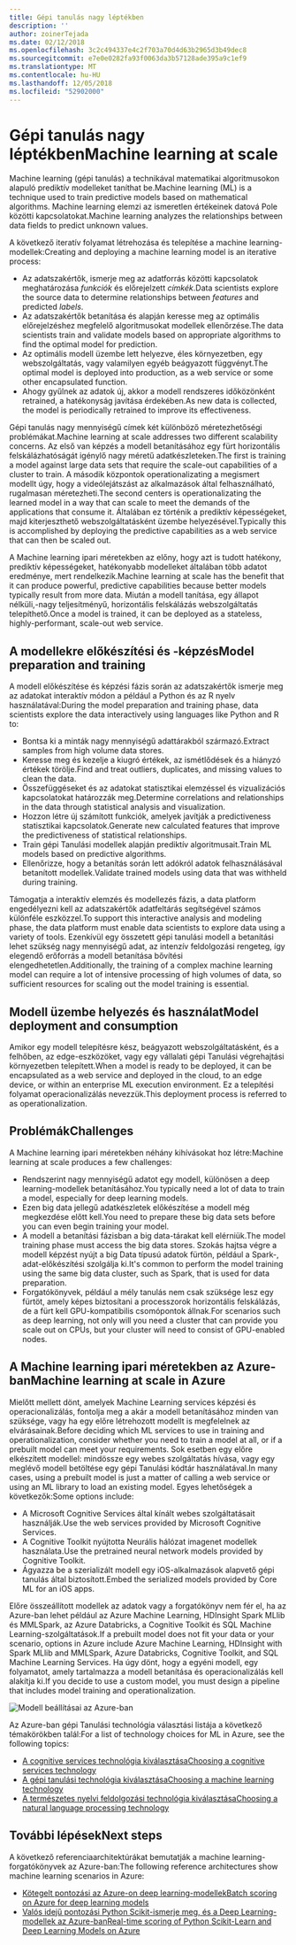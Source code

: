 ```yaml
---
title: Gépi tanulás nagy léptékben
description: ''
author: zoinerTejada
ms.date: 02/12/2018
ms.openlocfilehash: 3c2c494337e4c2f703a70d4d63b2965d3b49dec8
ms.sourcegitcommit: e7e0e0282fa93f0063da3b57128ade395a9c1ef9
ms.translationtype: MT
ms.contentlocale: hu-HU
ms.lasthandoff: 12/05/2018
ms.locfileid: "52902000"
---
```

# <a name="machine-learning-at-scale"></a><span data-ttu-id="2b354-102">Gépi tanulás nagy léptékben</span><span class="sxs-lookup"><span data-stu-id="2b354-102">Machine learning at scale</span></span>

<span data-ttu-id="2b354-103">Machine learning (gépi tanulás) a technikával matematikai algoritmusokon alapuló prediktív modelleket taníthat be.</span><span class="sxs-lookup"><span data-stu-id="2b354-103">Machine learning (ML) is a technique used to train predictive models based on mathematical algorithms.</span></span> <span data-ttu-id="2b354-104">Machine learning elemzi az ismeretlen értékeinek datová Pole közötti kapcsolatokat.</span><span class="sxs-lookup"><span data-stu-id="2b354-104">Machine learning analyzes the relationships between data fields to predict unknown values.</span></span>

<span data-ttu-id="2b354-105">A következő iteratív folyamat létrehozása és telepítése a machine learning-modellek:</span><span class="sxs-lookup"><span data-stu-id="2b354-105">Creating and deploying a machine learning model is an iterative process:</span></span>

* <span data-ttu-id="2b354-106">Az adatszakértők, ismerje meg az adatforrás közötti kapcsolatok meghatározása *funkciók* és előrejelzett *címkék*.</span><span class="sxs-lookup"><span data-stu-id="2b354-106">Data scientists explore the source data to determine relationships between *features* and predicted *labels*.</span></span>
* <span data-ttu-id="2b354-107">Az adatszakértők betanítása és alapján keresse meg az optimális előrejelzéshez megfelelő algoritmusokat modellek ellenőrzése.</span><span class="sxs-lookup"><span data-stu-id="2b354-107">The data scientists train and validate models based on appropriate algorithms to find the optimal model for prediction.</span></span>
* <span data-ttu-id="2b354-108">Az optimális modell üzembe lett helyezve, éles környezetben, egy webszolgáltatás, vagy valamilyen egyéb beágyazott függvényt.</span><span class="sxs-lookup"><span data-stu-id="2b354-108">The optimal model is deployed into production, as a web service or some other encapsulated function.</span></span>
* <span data-ttu-id="2b354-109">Ahogy gyűlnek az adatok új, akkor a modell rendszeres időközönként retrained, a hatékonyság javítása érdekében.</span><span class="sxs-lookup"><span data-stu-id="2b354-109">As new data is collected, the model is periodically retrained to improve its effectiveness.</span></span>

<span data-ttu-id="2b354-110">Gépi tanulás nagy mennyiségű címek két különböző méretezhetőségi problémákat.</span><span class="sxs-lookup"><span data-stu-id="2b354-110">Machine learning at scale addresses two different scalability concerns.</span></span> <span data-ttu-id="2b354-111">Az első van képzés a modell betanításához egy fürt horizontális felskálázhatóságát igénylő nagy méretű adatkészleteken.</span><span class="sxs-lookup"><span data-stu-id="2b354-111">The first is training a model against large data sets that require the scale-out capabilities of a cluster to train.</span></span> <span data-ttu-id="2b354-112">A második központok operationalizating a megismert modellt úgy, hogy a videólejátszást az alkalmazások által felhasználható, rugalmasan méretezheti.</span><span class="sxs-lookup"><span data-stu-id="2b354-112">The second centers is operationalizating the learned model in a way that can scale to meet the demands of the applications that consume it.</span></span> <span data-ttu-id="2b354-113">Általában ez történik a prediktív képességeket, majd kiterjeszthető webszolgáltatásként üzembe helyezésével.</span><span class="sxs-lookup"><span data-stu-id="2b354-113">Typically this is accomplished by deploying the predictive capabilities as a web service that can then be scaled out.</span></span>

<span data-ttu-id="2b354-114">A Machine learning ipari méretekben az előny, hogy azt is tudott hatékony, prediktív képességeket, hatékonyabb modelleket általában több adatot eredménye, mert rendelkezik.</span><span class="sxs-lookup"><span data-stu-id="2b354-114">Machine learning at scale has the benefit that it can produce powerful, predictive capabilities because better models typically result from more data.</span></span> <span data-ttu-id="2b354-115">Miután a modell tanítása, egy állapot nélküli,-nagy teljesítményű, horizontális felskálázás webszolgáltatás telepíthető.</span><span class="sxs-lookup"><span data-stu-id="2b354-115">Once a model is trained, it can be deployed as a stateless, highly-performant, scale-out web service.</span></span> 

## <a name="model-preparation-and-training"></a><span data-ttu-id="2b354-116">A modellekre előkészítési és -képzés</span><span class="sxs-lookup"><span data-stu-id="2b354-116">Model preparation and training</span></span>

<span data-ttu-id="2b354-117">A modell előkészítése és képzési fázis során az adatszakértők ismerje meg az adatokat interaktív módon a például a Python és az R nyelv használatával:</span><span class="sxs-lookup"><span data-stu-id="2b354-117">During the model preparation and training phase, data scientists explore the data interactively using languages like Python and R to:</span></span>

* <span data-ttu-id="2b354-118">Bontsa ki a minták nagy mennyiségű adattárakból származó.</span><span class="sxs-lookup"><span data-stu-id="2b354-118">Extract samples from high volume data stores.</span></span>
* <span data-ttu-id="2b354-119">Keresse meg és kezelje a kiugró értékek, az ismétlődések és a hiányzó értékek törölje.</span><span class="sxs-lookup"><span data-stu-id="2b354-119">Find and treat outliers, duplicates, and missing values to clean the data.</span></span>
* <span data-ttu-id="2b354-120">Összefüggéseket és az adatokat statisztikai elemzéssel és vizualizációs kapcsolatokat határozzák meg.</span><span class="sxs-lookup"><span data-stu-id="2b354-120">Determine correlations and relationships in the data through statistical analysis and visualization.</span></span>
* <span data-ttu-id="2b354-121">Hozzon létre új számított funkciók, amelyek javítják a predictiveness statisztikai kapcsolatok.</span><span class="sxs-lookup"><span data-stu-id="2b354-121">Generate new calculated features that improve the predictiveness of statistical relationships.</span></span>
* <span data-ttu-id="2b354-122">Train gépi Tanulási modellek alapján prediktív algoritmusait.</span><span class="sxs-lookup"><span data-stu-id="2b354-122">Train ML models based on predictive algorithms.</span></span>
* <span data-ttu-id="2b354-123">Ellenőrizze, hogy a betanítás során lett adókról adatok felhasználásával betanított modellek.</span><span class="sxs-lookup"><span data-stu-id="2b354-123">Validate trained models using data that was withheld during training.</span></span>

<span data-ttu-id="2b354-124">Támogatja a interaktív elemzés és modellezés fázis, a data platform engedélyezni kell az adatszakértők adatfeltárás segítségével számos különféle eszközzel.</span><span class="sxs-lookup"><span data-stu-id="2b354-124">To support this interactive analysis and modeling phase, the data platform must enable data scientists to explore data using a variety of tools.</span></span> <span data-ttu-id="2b354-125">Ezenkívül egy összetett gépi tanulási modell a betanítási lehet szükség nagy mennyiségű adat, az intenzív feldolgozási rengeteg, így elegendő erőforrás a modell betanítása bővítési elengedhetetlen.</span><span class="sxs-lookup"><span data-stu-id="2b354-125">Additionally, the training of a complex machine learning model can require a lot of intensive processing of high volumes of data, so sufficient resources for scaling out the model training is essential.</span></span>

## <a name="model-deployment-and-consumption"></a><span data-ttu-id="2b354-126">Modell üzembe helyezés és használat</span><span class="sxs-lookup"><span data-stu-id="2b354-126">Model deployment and consumption</span></span>

<span data-ttu-id="2b354-127">Amikor egy modell telepítésre kész, beágyazott webszolgáltatásként, és a felhőben, az edge-eszközöket, vagy egy vállalati gépi Tanulási végrehajtási környezetben telepített.</span><span class="sxs-lookup"><span data-stu-id="2b354-127">When a model is ready to be deployed, it can be encapsulated as a web service and deployed in the cloud, to an edge device, or within an enterprise ML execution environment.</span></span> <span data-ttu-id="2b354-128">Ez a telepítési folyamat operacionalizálás nevezzük.</span><span class="sxs-lookup"><span data-stu-id="2b354-128">This deployment process is referred to as operationalization.</span></span>

## <a name="challenges"></a><span data-ttu-id="2b354-129">Problémák</span><span class="sxs-lookup"><span data-stu-id="2b354-129">Challenges</span></span>

<span data-ttu-id="2b354-130">A Machine learning ipari méretekben néhány kihívásokat hoz létre:</span><span class="sxs-lookup"><span data-stu-id="2b354-130">Machine learning at scale produces a few challenges:</span></span>

- <span data-ttu-id="2b354-131">Rendszerint nagy mennyiségű adatot egy modell, különösen a deep learning-modellek betanításához.</span><span class="sxs-lookup"><span data-stu-id="2b354-131">You typically need a lot of data to train a model, especially for deep learning models.</span></span>
- <span data-ttu-id="2b354-132">Ezen big data jellegű adatkészletek előkészítése a modell még megkezdése előtt kell.</span><span class="sxs-lookup"><span data-stu-id="2b354-132">You need to prepare these big data sets before you can even begin training your model.</span></span>
- <span data-ttu-id="2b354-133">A modell a betanítási fázisban a big data-tárakat kell elérniük.</span><span class="sxs-lookup"><span data-stu-id="2b354-133">The model training phase must access the big data stores.</span></span> <span data-ttu-id="2b354-134">Szokás hajtsa végre a modell képzést nyújt a big Data típusú adatok fürtön, például a Spark-, adat-előkészítési szolgálja ki.</span><span class="sxs-lookup"><span data-stu-id="2b354-134">It's common to perform the model training using the same big data cluster, such as Spark, that is used for data preparation.</span></span> 
- <span data-ttu-id="2b354-135">Forgatókönyvek, például a mély tanulás nem csak szüksége lesz egy fürtöt, amely képes biztosítani a processzorok horizontális felskálázás, de a fürt kell GPU-kompatibilis csomópontok állnak.</span><span class="sxs-lookup"><span data-stu-id="2b354-135">For scenarios such as deep learning, not only will you need a cluster that can provide you scale out on CPUs, but your cluster will need to consist of GPU-enabled nodes.</span></span>

## <a name="machine-learning-at-scale-in-azure"></a><span data-ttu-id="2b354-136">A Machine learning ipari méretekben az Azure-ban</span><span class="sxs-lookup"><span data-stu-id="2b354-136">Machine learning at scale in Azure</span></span>

<span data-ttu-id="2b354-137">Mielőtt mellett dönt, amelyek Machine Learning services képzési és operacionalizálás, fontolja meg a akár a modell betanításához minden van szüksége, vagy ha egy előre létrehozott modellt is megfelelnek az elvárásainak.</span><span class="sxs-lookup"><span data-stu-id="2b354-137">Before deciding which ML services to use in training and operationalization, consider whether you need to train a model at all, or if a prebuilt model can meet your requirements.</span></span> <span data-ttu-id="2b354-138">Sok esetben egy előre elkészített modellel: mindössze egy webes szolgáltatás hívása, vagy egy meglévő modell betöltése egy gépi Tanulási kódtár használatával.</span><span class="sxs-lookup"><span data-stu-id="2b354-138">In many cases, using a prebuilt model is just a matter of calling a web service or using an ML library to load an existing model.</span></span> <span data-ttu-id="2b354-139">Egyes lehetőségek a következők:</span><span class="sxs-lookup"><span data-stu-id="2b354-139">Some options include:</span></span> 

- <span data-ttu-id="2b354-140">A Microsoft Cognitive Services által kínált webes szolgáltatásait használják.</span><span class="sxs-lookup"><span data-stu-id="2b354-140">Use the web services provided by Microsoft Cognitive Services.</span></span>
- <span data-ttu-id="2b354-141">A Cognitive Toolkit nyújtotta Neurális hálózat imagenet modellek használata.</span><span class="sxs-lookup"><span data-stu-id="2b354-141">Use the pretrained neural network models provided by Cognitive Toolkit.</span></span>
- <span data-ttu-id="2b354-142">Ágyazza be a szerializált modell egy iOS-alkalmazások alapvető gépi tanulás által biztosított.</span><span class="sxs-lookup"><span data-stu-id="2b354-142">Embed the serialized models provided by Core ML for an iOS apps.</span></span> 

<span data-ttu-id="2b354-143">Előre összeállított modellek az adatok vagy a forgatókönyv nem fér el, ha az Azure-ban lehet például az Azure Machine Learning, HDInsight Spark MLlib és MMLSpark, az Azure Databricks, a Cognitive Toolkit és SQL Machine Learning-szolgáltatások.</span><span class="sxs-lookup"><span data-stu-id="2b354-143">If a prebuilt model does not fit your data or your scenario, options in Azure include Azure Machine Learning, HDInsight with Spark MLlib and MMLSpark, Azure Databricks, Cognitive Toolkit, and SQL Machine Learning Services.</span></span> <span data-ttu-id="2b354-144">Ha úgy dönt, hogy a egyéni modell, egy folyamatot, amely tartalmazza a modell betanítása és operacionalizálás kell alakítja ki.</span><span class="sxs-lookup"><span data-stu-id="2b354-144">If you decide to use a custom model, you must design a pipeline that includes model training and operationalization.</span></span> 

![Modell beállításai az Azure-ban](./images/machine-learning-model-training-and-deployment.png)

<span data-ttu-id="2b354-146">Az Azure-ban gépi Tanulási technológia választási listája a következő témakörökben talál:</span><span class="sxs-lookup"><span data-stu-id="2b354-146">For a list of technology choices for ML in Azure, see the following topics:</span></span>

- [<span data-ttu-id="2b354-147">A cognitive services technológia kiválasztása</span><span class="sxs-lookup"><span data-stu-id="2b354-147">Choosing a cognitive services technology</span></span>](../technology-choices/cognitive-services.md)
- [<span data-ttu-id="2b354-148">A gépi tanulási technológia kiválasztása</span><span class="sxs-lookup"><span data-stu-id="2b354-148">Choosing a machine learning technology</span></span>](../technology-choices/data-science-and-machine-learning.md)
- [<span data-ttu-id="2b354-149">A természetes nyelvi feldolgozási technológia kiválasztása</span><span class="sxs-lookup"><span data-stu-id="2b354-149">Choosing a natural language processing technology</span></span>](../technology-choices/natural-language-processing.md)

## <a name="next-steps"></a><span data-ttu-id="2b354-150">További lépések</span><span class="sxs-lookup"><span data-stu-id="2b354-150">Next steps</span></span>

<span data-ttu-id="2b354-151">A következő referenciaarchitektúrákat bemutatják a machine learning-forgatókönyvek az Azure-ban:</span><span class="sxs-lookup"><span data-stu-id="2b354-151">The following reference architectures show machine learning scenarios in Azure:</span></span>

- [<span data-ttu-id="2b354-152">Kötegelt pontozási az Azure-on deep learning-modellek</span><span class="sxs-lookup"><span data-stu-id="2b354-152">Batch scoring on Azure for deep learning models</span></span>](../../reference-architectures/ai/batch-scoring-deep-learning.md)
- [<span data-ttu-id="2b354-153">Valós idejű pontozási Python Scikit-ismerje meg, és a Deep Learning-modellek az Azure-ban</span><span class="sxs-lookup"><span data-stu-id="2b354-153">Real-time scoring of Python Scikit-Learn and Deep Learning Models on Azure</span></span>](../../reference-architectures/ai/realtime-scoring-python.md)